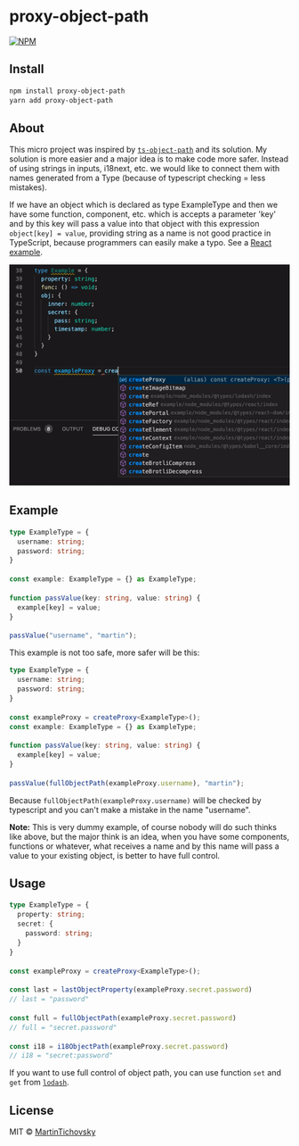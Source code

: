 # proxy-object-path

[![NPM](https://img.shields.io/npm/v/proxy-object-path.svg)](https://www.npmjs.com/package/proxy-object-path)

## Install

```bash
npm install proxy-object-path
yarn add proxy-object-path
```

## About

This micro project was inspired by [`ts-object-path`](https://github.com/Taras-Tymchiy/ts-object-path) and its solution. My solution is more easier and a major idea is to make code more safer. Instead of using strings in inputs, i18next, etc. we would like to connect them with names generated from a Type (because of typescript checking = less mistakes).

If we have an object which is declared as type ExampleType and then we have some function, component, etc. which is accepts a parameter 'key' and by this key will pass a value into that object with this expression `object[key] = value`, providing string as a name is not good practice in TypeScript, because programmers can easily make a typo. See a [React example](https://github.com/MartinTichovsky/proxy-object-path/tree/master/example).

![Example of using](https://github.com/MartinTichovsky/__sources__/raw/master/ezgif-7-5e8c2990f28b.gif)

## Example

```ts
type ExampleType = {
  username: string;
  password: string;
}

const example: ExampleType = {} as ExampleType;

function passValue(key: string, value: string) {
  example[key] = value;
}

passValue("username", "martin");
```

This example is not too safe, more safer will be this:

```ts
type ExampleType = {
  username: string;
  password: string;
}

const exampleProxy = createProxy<ExampleType>();
const example: ExampleType = {} as ExampleType;

function passValue(key: string, value: string) {
  example[key] = value;
}

passValue(fullObjectPath(exampleProxy.username), "martin");
```

Because `fullObjectPath(exampleProxy.username)` will be checked by typescript and you can't make a mistake in the name "username".

**Note:** This is very dummy example, of course nobody will do such thinks like above, but the major think is an idea, when you have some components, functions or whatever, what receives a name and by this name will pass a value to your existing object, is better to have full control.

## Usage

```ts
type ExampleType = {
  property: string;
  secret: {
    password: string;
  }
}

const exampleProxy = createProxy<ExampleType>();

const last = lastObjectProperty(exampleProxy.secret.password)
// last = "password" 

const full = fullObjectPath(exampleProxy.secret.password)
// full = "secret.password"

const i18 = i18ObjectPath(exampleProxy.secret.password)
// i18 = "secret:password"
```

If you want to use full control of object path, you can use function `set` and `get` from [`lodash`](https://github.com/lodash/lodash).

## License

MIT © [MartinTichovsky](https://github.com/MartinTichovsky)

